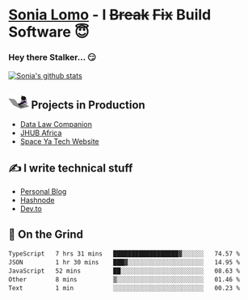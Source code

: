 # [Sonia Lomo](https://sonylomo.github.io/) - I ~~Break~~ ~~Fix~~ Build Software 😇
### Hey there Stalker... 😏 

<a href="https://github.com/sonylomo/github-readme-stats">
  <img align="center" src="https://media.giphy.com/media/lU05nFSW6Y2A/giphy.gif" alt="Sonia's github stats" />
</a>

## <img src="assets/devcat.gif" width="40"> Projects in Production
- [Data Law Companion](https://datalawcompanion.org/)
- [JHUB Africa](https://jhubafrica.com/)
- [Space Ya Tech Website](https://www.spaceyatech.com/)

## ✍️ I write technical stuff
- [Personal Blog](https://sonylomo-github-io.vercel.app/blog)
- [Hashnode](https://sonylomo.hashnode.dev/)
- [Dev.to](https://dev.to/sonylomo)

## 🤡 On the Grind
<!--START_SECTION:waka-->

```txt
TypeScript   7 hrs 31 mins   ██████████████████▓░░░░░░   74.57 %
JSON         1 hr 30 mins    ███▓░░░░░░░░░░░░░░░░░░░░░   14.95 %
JavaScript   52 mins         ██░░░░░░░░░░░░░░░░░░░░░░░   08.63 %
Other        8 mins          ▒░░░░░░░░░░░░░░░░░░░░░░░░   01.46 %
Text         1 min           ░░░░░░░░░░░░░░░░░░░░░░░░░   00.23 %
```

<!--END_SECTION:waka-->
